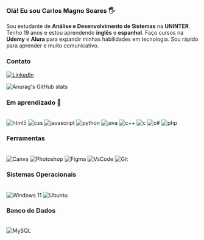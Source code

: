 ### Olá! Eu sou Carlos Magno Soares 🖐️

Sou estudante de **Análise e Desenvolvimento de Sistemas** na **UNINTER**. Tenho 19 anos e estou aprendendo **inglês** e **espanhol**. Faço cursos na **Udemy** e **Alura** para expandir minhas habilidades em tecnologia. Sou rápido para aprender e muito comunicativo.

### Contato
[![LinkedIn](https://img.shields.io/badge/LinkedIn-0077B5?style=for-the-badge&logo=linkedin&logoColor=white)](https://www.linkedin.com/in/carlos-magno-almeida-soares-4b6374295/)


![Anurag's GitHub stats](https://github-readme-stats.vercel.app/api?username=suarezzzs&show_icons=true&theme=dracula)

### Em aprendizado 🌱

<div style="display: inline_block"><br/>
<img align="center" alt="html5" src="https://img.shields.io/badge/HTML5-E34F26?style=for-the-badge&logo=html5&logoColor=white">
<img align="center" alt="css" src="https://img.shields.io/badge/CSS3-1572B6?style=for-the-badge&logo=css3&logoColor=white">
<img align="center" alt="javascript" src="https://img.shields.io/badge/JavaScript-F7DF1E?style=for-the-badge&logo=javascript&logoColor=black">
<img align="center" alt="python" src="https://img.shields.io/badge/Python-14354C?style=for-the-badge&logo=python&logoColor=white">
<img align="center" alt="java" src="https://img.shields.io/badge/Java-%23ED8B00.svg?style=for-the-badge&logo=openjdk&logoColor=white">
<img align="center" alt="c++" src="https://img.shields.io/badge/C%2B%2B-00599C?style=for-the-badge&logo=c%2B%2B&logoColor=white">
<img align="center" alt="c" src="https://img.shields.io/badge/C-00599C.svg?style=for-the-badge&logo=c&logoColor=white">
<img align="center" alt="c#" src="https://img.shields.io/badge/C%23-239120.svg?style=for-the-badge&logo=csharp&logoColor=white">
<img align="center" alt="php" src="https://img.shields.io/badge/PHP-777BB4.svg?style=for-the-badge&logo=php&logoColor=white">
</div>

### Ferramentas

<div style="display: inline_block"><br/>
<img align="center" alt="Canva" src="https://img.shields.io/badge/Canva-00C4CC.svg?&style=for-the-badge&logo=Canva&logoColor=white">
<img align="center" alt="Photoshop" src="https://img.shields.io/badge/Adobe%20Photoshop-31A8FF?style=for-the-badge&logo=Adobe%20Photoshop&logoColor=black">
<img align="center" alt="Figma" src="https://img.shields.io/badge/Figma-F24E1E.svg?style=for-the-badge&logo=figma&logoColor=white">
<img align="center" alt="VsCode" src="https://img.shields.io/badge/Visual%20Studio%20Code-0078d7.svg?style=for-the-badge&logo=visual-studio-code&logoColor=white">
<img align="center" alt="Git" src="https://img.shields.io/badge/GitHub-181717.svg?style=for-the-badge&logo=github&logoColor=white">
</div>

### Sistemas Operacionais
<div style="display: inline_block"><br/>
<img align="center" alt="Windows 11" src="https://img.shields.io/badge/Windows-0078D6?style=for-the-badge&logo=windows&logoColor=white">
<img align="center" alt="Ubuntu" src="https://img.shields.io/badge/Ubuntu-E95420?style=for-the-badge&logo=ubuntu&logoColor=white">
</div>

### Banco de Dados
<div style="display: inline_block"><br/>
<img align="center" alt="MySQL" src="https://img.shields.io/badge/MySQL-4479A1.svg?style=for-the-badge&logo=mysql&logoColor=white">
</div>
